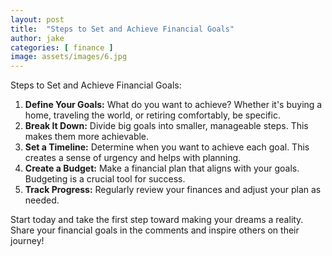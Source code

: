 ```yaml
---
layout: post
title:  "Steps to Set and Achieve Financial Goals"
author: jake
categories: [ finance ]
image: assets/images/6.jpg
---
```

Steps to Set and Achieve Financial Goals:

1. **Define Your Goals:** What do you want to achieve? Whether it's buying a home, traveling the world, or retiring comfortably, be specific.
2. **Break It Down:** Divide big goals into smaller, manageable steps. This makes them more achievable.
3. **Set a Timeline:** Determine when you want to achieve each goal. This creates a sense of urgency and helps with planning.
4. **Create a Budget:** Make a financial plan that aligns with your goals. Budgeting is a crucial tool for success.
5. **Track Progress:** Regularly review your finances and adjust your plan as needed.

Start today and take the first step toward making your dreams a reality. Share your financial goals in the comments and inspire others on their journey!
